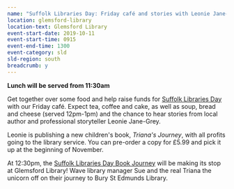 ```yaml
---
name: "Suffolk Libraries Day: Friday café and stories with Leonie Jane-Grey"
location: glemsford-library
location-text: Glemsford Library
event-start-date: 2019-10-11
event-start-time: 0915
event-end-time: 1300
event-category: sld
sld-region: south
breadcrumb: y
---
```


**Lunch will be served from 11:30am**

Get together over some food and help raise funds for [Suffolk Libraries Day](/suffolk-libraries-day/) with our Friday café. Expect tea, coffee and cake, as well as soup, bread and cheese (served 12pm-1pm) and the chance to hear stories from local author and professional storyteller Leonie Jane-Grey.

Leonie is publishing a new children's book, <cite>Triana's Journey</cite>, with all profits going to the library service. You can pre-order a copy for £5.99 and pick it up at the beginning of November.

At 12:30pm, the [Suffolk Libraries Day Book Journey](/suffolk-libraries-day/book-journey/) will be making its stop at Glemsford Library! Wave library manager Sue and the real Triana the unicorn off on their journey to Bury St Edmunds Library.
